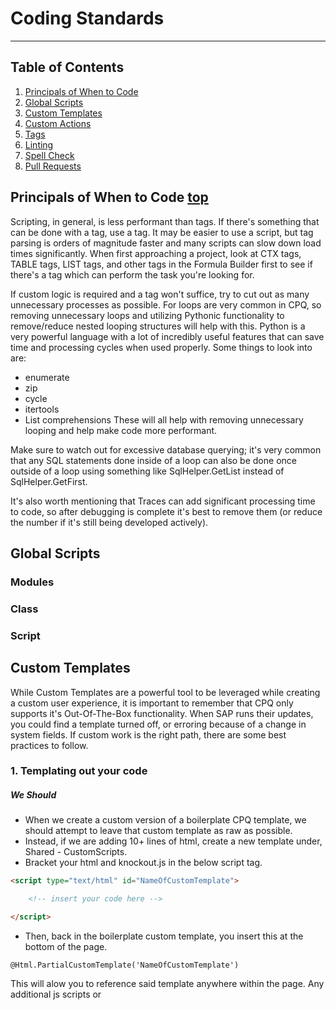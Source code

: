 # Coding Standards
---
## Table of Contents

1. [Principals of When to Code](#principals-of-when-to-code)
2. [Global Scripts](#global-scripts)
3. [Custom Templates](#custom-templates)
4. [Custom Actions](#custom-actions)
5. [Tags](#tags)
6. [Linting](#linting)
7. [Spell Check](#spell-check)
8. [Pull Requests](#pull-requests)

## Principals of When to Code [top](#table-of-contents)

Scripting, in general, is less performant than tags. If there's something that can be done with a tag, use a tag. It may be easier to use a script, but tag parsing is orders of magnitude faster and many scripts can slow down load times significantly. When first approaching a project, look at CTX tags, TABLE tags, LIST tags, and other tags in the Formula Builder first to see if there's a tag which can perform the task you're looking for. 
 
If custom logic is required and a tag won't suffice, try to cut out as many unnecessary processes as possible. For loops are very common in CPQ, so removing unnecessary loops and utilizing Pythonic functionality to remove/reduce nested looping structures will help with this. Python is a very powerful language with a lot of incredibly useful features that can save time and processing cycles when used properly. Some things to look into are:
- enumerate
- zip
- cycle
- itertools
- List comprehensions
These will all help with removing unnecessary looping and help make code more performant.
 
Make sure to watch out for excessive database querying; it's very common that any SQL statements done inside of a loop can also be done once outside of a loop using something like SqlHelper.GetList instead of SqlHelper.GetFirst.
 
It's also worth mentioning that Traces can add significant processing time to code, so after debugging is complete it's best to remove them (or reduce the number if it's still being developed actively).

## Global Scripts

### Modules

### Class

### Script

## Custom Templates

While Custom Templates are a powerful tool to be leveraged while creating a custom user experience, it is important to remember that CPQ only supports it's Out-Of-The-Box functionality.  When SAP runs their updates, you could find a template turned off, or erroring because of a change in system fields.  If custom work is the right path, there are some best practices to follow.

### 1. Templating out your code

##### We Should
- When we create a custom version of a boilerplate CPQ template, we should attempt to leave that custom template as raw as possible.
- Instead, if we are adding 10+ lines of html, create a new template under, Shared - CustomScripts.
- Bracket your html and knockout.js in the below script tag.
```html
<script type="text/html" id="NameOfCustomTemplate">

    <!-- insert your code here -->

</script>
``` 
- Then, back in the boilerplate custom template, you insert this at the bottom of the page.
```knockout.JS
@Html.PartialCustomTemplate('NameOfCustomTemplate')
```
This will alow you to reference said template anywhere within the page.  Any additional js scripts or <style> tag added in side the custom template will also be loaded into the DOM on page load.
- You can then call the template using knockout comment notation
```knockout.JS
<!-- ko template: { name 'NameOfCustomTemplate', data: 'if you need to pass data'} --><!-- /ko -->
```
- You can also reference the template inside an element using a data bind.
```knockout.JS
<span data-bind="template: { name: 'NameOfCustomTemplate', data: 'if you need to pass data'} "></span>
```
- Now, when future efforts are made to debug code in the Browsers Inspector, the named templates will actually align with the Custom Template file name.
- Additionally, we keep the code base clean and easy to maneuver.

##### We should never:
- Develop on a global User Type.  Instead, clone it.
- Develop on a template currently attached to globally used User Types.  Instead, make a copy and attach it to your own 'cloned' User Type 
- Nest the code code for a template directly inside another template.  Instead, make that nested code into its own template and call it as described above.
- Add a lot of code (all in a row) to a custom :boiler plate" template.  Instead make it its own template and call it.

## Custom Actions
Because Custom Actions can contain code/scripts it creates a large amount of locations that a potentially buggy script could be hiding. For this reason, if your code will contain more than 5 lines, it is best to house your code in a global script, and pass it a reference to the quote, as necessary.

```Python
ScriptExecutor.ExecuteGlobal('GlobalScriptName', context.Quote)
```

## Tags

## Linting
Having the proper Linters installed ensures that the code base remains clean and consistent.  They will through visual errors, on save, when linting standards are not being followed.

Please instal both linters:
- Flake 8
- Pylint

To activate linters, restart VS code after installation.

## Spell Check
Spelling errors are easy to make, and can lead to hours of debugging.  Please instal the following spell checker extension:
- Code Spell Checker

## Pull Requests
